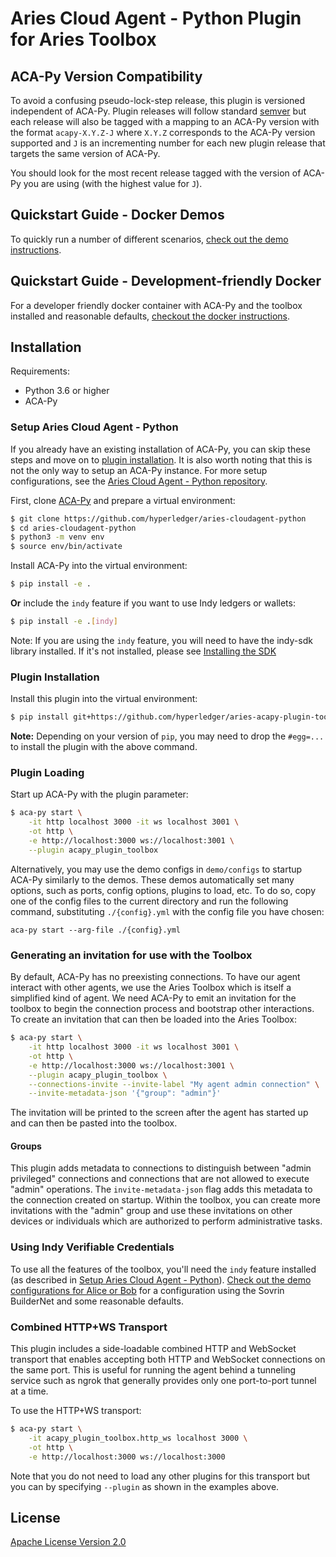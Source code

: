 Aries Cloud Agent - Python Plugin for Aries Toolbox
===================================================

## ACA-Py Version Compatibility

To avoid a confusing pseudo-lock-step release, this plugin is
versioned independent of ACA-Py. Plugin releases will follow standard
[semver](semver.org) but each release will also be tagged with a mapping to an
ACA-Py version with the format `acapy-X.Y.Z-J` where `X.Y.Z` corresponds to the
ACA-Py version supported and `J` is an incrementing number for each new plugin
release that targets the same version of ACA-Py.

You should look for the most recent release tagged with the version of ACA-Py
you are using (with the highest value for `J`).

## Quickstart Guide - Docker Demos

To quickly run a number of different scenarios, [check out the demo
instructions](demo/README.md).

## Quickstart Guide - Development-friendly Docker

For a developer friendly docker container with ACA-Py and the toolbox installed
and reasonable defaults, [checkout the docker instructions](docker/README.md).

## Installation

Requirements:
- Python 3.6 or higher
- ACA-Py

### Setup Aries Cloud Agent - Python

If you already have an existing installation of ACA-Py, you can skip these steps
and move on to [plugin installation](#plugin-installation). It is also worth
noting that this is not the only way to setup an ACA-Py instance. For more setup
configurations, see the [Aries Cloud Agent - Python
repository](https://github.com/hyperledger/aries-cloudagent-python).

First, clone
[ACA-Py](https://github.com/hyperledger/aries-cloudagent-python) and prepare a
virtual environment:
```sh
$ git clone https://github.com/hyperledger/aries-cloudagent-python
$ cd aries-cloudagent-python
$ python3 -m venv env
$ source env/bin/activate
```

Install ACA-Py into the virtual environment:
```sh
$ pip install -e .
```
**Or** include the `indy` feature if you want to use Indy ledgers or wallets:
```sh
$ pip install -e .[indy]
```
Note: If you are using the `indy` feature, you will need to have the indy-sdk
library installed. If it's not installed, please see
[Installing the SDK](https://github.com/hyperledger/indy-sdk/blob/master/README.md#installing-the-sdk)

### Plugin Installation

Install this plugin into the virtual environment:

```sh
$ pip install git+https://github.com/hyperledger/aries-acapy-plugin-toolbox.git@main#egg=acapy_plugin_toolbox
```

**Note:** Depending on your version of `pip`, you may need to drop the
`#egg=...` to install the plugin with the above command.

### Plugin Loading
Start up ACA-Py with the plugin parameter:
```sh
$ aca-py start \
    -it http localhost 3000 -it ws localhost 3001 \
    -ot http \
    -e http://localhost:3000 ws://localhost:3001 \
    --plugin acapy_plugin_toolbox
```

Alternatively, you may use the demo configs in `demo/configs` to startup ACA-Py
similarly to the demos. These demos automatically set many options, such as
ports, config options, plugins to load, etc. To do so, copy one of the config
files to the current directory and run the following command, substituting
`./{config}.yml` with the config file you have chosen:
```
aca-py start --arg-file ./{config}.yml
```

### Generating an invitation for use with the Toolbox
By default, ACA-Py has no preexisting connections. To have our agent interact
with other agents, we use the Aries Toolbox which is itself a simplified kind of
agent. We need ACA-Py to emit an invitation for the toolbox to begin the
connection process and bootstrap other interactions. To create an invitation that
can then be loaded into the Aries Toolbox:

```sh
$ aca-py start \
    -it http localhost 3000 -it ws localhost 3001 \
    -ot http \
    -e http://localhost:3000 ws://localhost:3001 \
    --plugin acapy_plugin_toolbox \
    --connections-invite --invite-label "My agent admin connection" \
	--invite-metadata-json '{"group": "admin"}'
```

The invitation will be printed to the screen after the agent has started up and
can then be pasted into the toolbox.

#### Groups

This plugin adds metadata to connections to distinguish between "admin
privileged" connections and connections that are not allowed to execute "admin"
operations. The `invite-metadata-json` flag adds this metadata to the connection
created on startup. Within the toolbox, you can create more invitations with the
"admin" group and use these invitations on other devices or individuals which
are authorized to perform administrative tasks.

### Using Indy Verifiable Credentials

To use all the features of the toolbox, you'll need the `indy` feature installed
(as described in [Setup Aries Cloud Agent -
Python](#setup-aries-cloud-agent-python)). [Check out the demo configurations
for Alice or Bob](demo/configs/alice.yml) for a configuration using the Sovrin
BuilderNet and some reasonable defaults.

### Combined HTTP+WS Transport
This plugin includes a side-loadable combined HTTP and WebSocket transport
that enables accepting both HTTP and WebSocket connections on the same port.
This is useful for running the agent behind a tunneling service such as ngrok
that generally provides only one port-to-port tunnel at a time.

To use the HTTP+WS transport:
```sh
$ aca-py start \
    -it acapy_plugin_toolbox.http_ws localhost 3000 \
    -ot http \
    -e http://localhost:3000 ws://localhost:3000
```

Note that you do not need to load any other plugins for this transport but you
can by specifying `--plugin` as shown in the examples above.

## License

[Apache License Version 2.0](https://github.com/hyperledger/aries-acapy-plugin-toolbox/blob/main/LICENSE)
